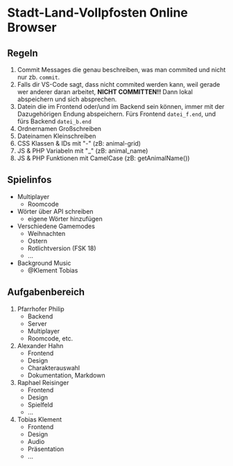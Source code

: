 # Stadt-Land-Vollpfosten Online Browser

## Regeln
1. Commit Messages die genau beschreiben, was man commited und nicht nur zb. `commit`.
2. Falls dir VS-Code sagt, dass nicht commited werden kann, weil gerade wer anderer daran arbeitet, **NICHT COMMITTEN!!** Dann lokal abspeichern und sich absprechen.
3. Datein die im Frontend oder/und im Backend sein können, immer mit der Dazugehörigen Endung abspeichern. Fürs Frontend `datei_f.end`, und fürs Backend `datei_b.end`
4. Ordnernamen Großschreiben
5. Dateinamen Kleinschreiben
6. CSS Klassen & IDs mit "-" (zB: animal-grid)
7. JS & PHP Variabeln mit "_" (zB: animal_name)
8. JS & PHP Funktionen mit CamelCase (zB: getAnimalName())

## Spielinfos
* Multiplayer
	* Roomcode
* Wörter über API schreiben
	* eigene Wörter hinzufügen
* Verschiedene Gamemodes
	* Weihnachten
	* Ostern
	* Rotlichtversion (FSK 18)
	* ...
* Background Music
	* @Klement Tobias

## Aufgabenbereich
1. Pfarrhofer Philip <br>
	* Backend
	* Server
	* Multiplayer
	* Roomcode, etc.
2. Alexander Hahn
	* Frontend
	* Design
	* Charakterauswahl
	* Dokumentation, Markdown
3. Raphael Reisinger
	* Frontend
	* Design
	* Spielfeld
	* ...
4. Tobias Klement
	* Frontend
	* Design
	* Audio
	* Präsentation
	* ...


